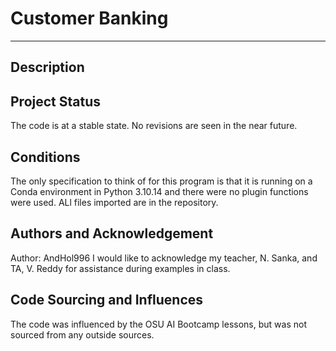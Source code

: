# Customer Banking
***
## Description


## Project Status
The code is at a stable state. No revisions are seen in the near future.

## Conditions
The only specification to think of for this program is that it is running on a Conda environment in Python 3.10.14 and there were no plugin functions were used. ALl files imported are in the repository.

## Authors and Acknowledgement
Author: AndHol996 I would like to acknowledge my teacher, N. Sanka, and TA, V. Reddy for assistance during examples in class.

## Code Sourcing and Influences
The code was influenced by the OSU AI Bootcamp lessons, but was not sourced from any outside sources.
